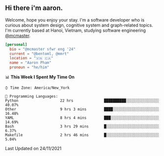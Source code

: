 <h2><b>Hi there i'm aaron. </b></h2>

Welcome, hope you enjoy your stay. I'm a software developer who is curious about system design, cognitive system and graph-related topics. I'm currently based at Hanoi, Vietnam, studying software engineering [@mcmaster](https://www.mcmaster.ca/).

```toml
[personal]
  bio = "@mcmaster sfwr eng '24"
  current = "@bentoml, @mmrt"
  location = "🇻🇳 🇨🇦"
  name = "Aaron Pham"
  pronoun = "he/him"
```
<!--<img src="https://github-readme-stats.vercel.app/api?username=aarnphm&show_icons=true&count_private=true&theme=dark" height="170"/>-->
<!--<img src="https://github-readme-stats.vercel.app/api/top-langs/?username=aarnphm&layout=compact&hide=css&theme=dark" height="170" />-->

<!--START_SECTION:waka-->
📊 **This Week I Spent My Time On** 

```text
⌚︎ Time Zone: America/New_York

💬 Programming Languages: 
Python                   22 hrs              ██████████░░░░░░░░░░░░░░░   40.07% 
Other                    9 hrs 3 mins        ████░░░░░░░░░░░░░░░░░░░░░   16.48% 
YAML                     8 hrs 4 mins        ███░░░░░░░░░░░░░░░░░░░░░░   14.69% 
Bash                     3 hrs 29 mins       █░░░░░░░░░░░░░░░░░░░░░░░░   6.37% 
Makefile                 2 hrs 46 mins       █░░░░░░░░░░░░░░░░░░░░░░░░   5.04%

```


 Last Updated on 24/11/2021
<!--END_SECTION:waka-->
